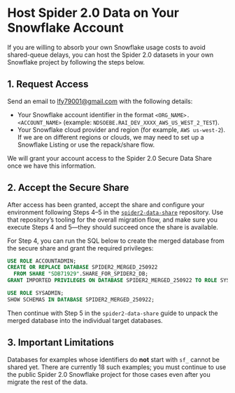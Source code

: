 # Host Spider 2.0 Data on Your Snowflake Account

If you are willing to absorb your own Snowflake usage costs to avoid shared-queue delays, you can host the Spider 2.0 datasets in your own Snowflake project by following the steps below.

## 1. Request Access

Send an email to lfy79001@gmail.com with the following details:
- Your Snowflake account identifier in the format `<ORG_NAME>.<ACCOUNT_NAME>` (example: `NDSOEBE.RAI_DEV_XXXX_AWS_US_WEST_2_TEST`).
- Your Snowflake cloud provider and region (for example, `AWS us-west-2`). If we are on different regions or clouds, we may need to set up a Snowflake Listing or use the repack/share flow.

We will grant your account access to the Spider 2.0 Secure Data Share once we have this information.

## 2. Accept the Secure Share

After access has been granted, accept the share and configure your environment following Steps 4–5 in the [`spider2-data-share`](https://github.com/lfy79001/spider2-data-share) repository. Use that repository’s tooling for the overall migration flow, and make sure you execute Steps 4 and 5—they should succeed once the share is available.

For Step 4, you can run the SQL below to create the merged database from the secure share and grant the required privileges:

```sql
USE ROLE ACCOUNTADMIN;
CREATE OR REPLACE DATABASE SPIDER2_MERGED_250922
  FROM SHARE "SDB71929".SHARE_FOR_SPIDER2_DB;
GRANT IMPORTED PRIVILEGES ON DATABASE SPIDER2_MERGED_250922 TO ROLE SYSADMIN;

USE ROLE SYSADMIN;
SHOW SCHEMAS IN DATABASE SPIDER2_MERGED_250922;
```

Then continue with Step 5 in the `spider2-data-share` guide to unpack the merged database into the individual target databases.

## 3. Important Limitations

Databases for examples whose identifiers do **not** start with `sf_` cannot be shared yet. There are currently 18 such examples; you must continue to use the public Spider 2.0 Snowflake project for those cases even after you migrate the rest of the data.
